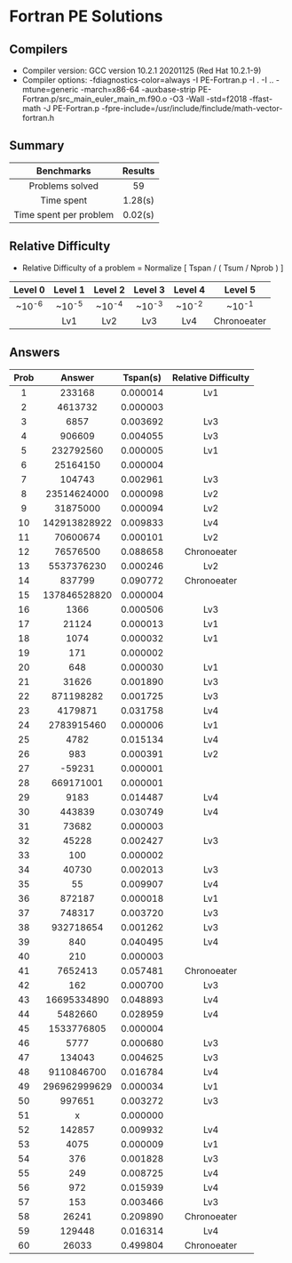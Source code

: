 # Fortran PE Solutions

## Compilers

- Compiler version: GCC version 10.2.1 20201125 (Red Hat 10.2.1-9)
- Compiler options: -fdiagnostics-color=always -I PE-Fortran.p -I . -I .. -mtune=generic -march=x86-64 -auxbase-strip PE-Fortran.p/src_main_euler_main_m.f90.o -O3 -Wall -std=f2018 -ffast-math -J PE-Fortran.p -fpre-include=/usr/include/finclude/math-vector-fortran.h

## Summary

|Benchmarks|Results|
|:----:|:----:|
|Problems solved|  59|
|Time spent|     1.28(s)|
|Time spent per problem|     0.02(s)|

## Relative Difficulty

- Relative Difficulty of a problem =  Normalize [ Tspan / ( Tsum / Nprob ) ]

|Level 0|Level 1|Level 2|Level 3|Level 4|Level 5|
|:----:|:----:|:----:|:----:|:----:|:----:|
|~10<sup>-6<sup/>|~10<sup>-5<sup/>|~10<sup>-4<sup/>|~10<sup>-3<sup/>|~10<sup>-2<sup/>|~10<sup>-1<sup/>|
||Lv1|Lv2|Lv3|Lv4|Chronoeater|

## Answers

|Prob|Answer|Tspan(s)|Relative Difficulty|
|:----:|:----:|:----:|:----:|
|     1|              233168|  0.000014|                      Lv1|
|     2|             4613732|  0.000003|                         |
|     3|                6857|  0.003692|                      Lv3|
|     4|              906609|  0.004055|                      Lv3|
|     5|           232792560|  0.000005|                      Lv1|
|     6|            25164150|  0.000004|                         |
|     7|              104743|  0.002961|                      Lv3|
|     8|         23514624000|  0.000098|                      Lv2|
|     9|            31875000|  0.000094|                      Lv2|
|    10|        142913828922|  0.009833|                      Lv4|
|    11|            70600674|  0.000101|                      Lv2|
|    12|            76576500|  0.088658|              Chronoeater|
|    13|          5537376230|  0.000246|                      Lv2|
|    14|              837799|  0.090772|              Chronoeater|
|    15|        137846528820|  0.000004|                         |
|    16|                1366|  0.000506|                      Lv3|
|    17|               21124|  0.000013|                      Lv1|
|    18|                1074|  0.000032|                      Lv1|
|    19|                 171|  0.000002|                         |
|    20|                 648|  0.000030|                      Lv1|
|    21|               31626|  0.001890|                      Lv3|
|    22|           871198282|  0.001725|                      Lv3|
|    23|             4179871|  0.031758|                      Lv4|
|    24|          2783915460|  0.000006|                      Lv1|
|    25|                4782|  0.015134|                      Lv4|
|    26|                 983|  0.000391|                      Lv2|
|    27|              -59231|  0.000001|                         |
|    28|           669171001|  0.000001|                         |
|    29|                9183|  0.014487|                      Lv4|
|    30|              443839|  0.030749|                      Lv4|
|    31|               73682|  0.000003|                         |
|    32|               45228|  0.002427|                      Lv3|
|    33|                 100|  0.000002|                         |
|    34|               40730|  0.002013|                      Lv3|
|    35|                  55|  0.009907|                      Lv4|
|    36|              872187|  0.000018|                      Lv1|
|    37|              748317|  0.003720|                      Lv3|
|    38|           932718654|  0.001262|                      Lv3|
|    39|                 840|  0.040495|                      Lv4|
|    40|                 210|  0.000003|                         |
|    41|             7652413|  0.057481|              Chronoeater|
|    42|                 162|  0.000700|                      Lv3|
|    43|         16695334890|  0.048893|                      Lv4|
|    44|             5482660|  0.028959|                      Lv4|
|    45|          1533776805|  0.000004|                         |
|    46|                5777|  0.000680|                      Lv3|
|    47|              134043|  0.004625|                      Lv3|
|    48|          9110846700|  0.016784|                      Lv4|
|    49|        296962999629|  0.000034|                      Lv1|
|    50|              997651|  0.003272|                      Lv3|
|    51|                   x|  0.000000|                         |
|    52|              142857|  0.009932|                      Lv4|
|    53|                4075|  0.000009|                      Lv1|
|    54|                 376|  0.001828|                      Lv3|
|    55|                 249|  0.008725|                      Lv4|
|    56|                 972|  0.015939|                      Lv4|
|    57|                 153|  0.003466|                      Lv3|
|    58|               26241|  0.209890|              Chronoeater|
|    59|              129448|  0.016314|                      Lv4|
|    60|               26033|  0.499804|              Chronoeater|
